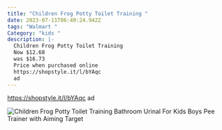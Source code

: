 ```yaml
---
title: "Children Frog Potty Toilet Training "
date: 2023-07-11T06:49:24.942Z
tags: "Walmart "
Category: "kids "
description: |-
  Children Frog Potty Toilet Training 
  Now $12.68
  was $16.73
  Price when purchased online 
  https://shopstyle.it/l/bYAqc
  ad
---
```

https://shopstyle.it/l/bYAqc
ad 

![Children Frog Potty Toilet Training Bathroom Urinal For Kids Boys Pee Trainer with Aiming Target](https://i5.walmartimages.com/asr/dbd04c91-9058-4576-b7b1-f23a620484d3_1.7ab524e25204c1da771959deb018adf6.jpeg?odnHeight=2000&odnWidth=2000&odnBg=FFFFFF)

<!--EndFragment-->